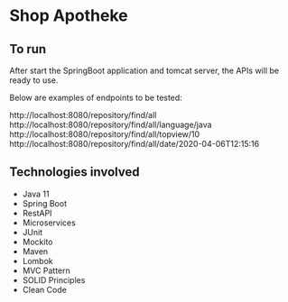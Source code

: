 # Shop Apotheke

## To run

After start the SpringBoot application and tomcat server, the APIs will be ready to use.

Below are examples of endpoints to be tested:

http://localhost:8080/repository/find/all
http://localhost:8080/repository/find/all/language/java
http://localhost:8080/repository/find/all/topview/10
http://localhost:8080/repository/find/all/date/2020-04-06T12:15:16

## Technologies involved

- Java 11
- Spring Boot
- RestAPI
- Microservices
- JUnit
- Mockito
- Maven
- Lombok
- MVC Pattern
- SOLID Principles
- Clean Code